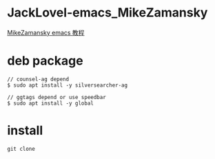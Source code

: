 ﻿# JackLovel-emacs_MikeZamansky

[MikeZamansky emacs 教程](https://cestlaz.github.io/stories/emacs/)

# deb package
```
// counsel-ag depend
$ sudo apt install -y silversearcher-ag

// ggtags depend or use speedbar  
$ sudo apt install -y global
```
# install 
```
git clone 
```
